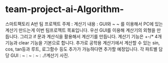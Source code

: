# team-project-ai-Algorithm-
스마트팩토리 A반 팀 프로젝트
주제 : 계산기
내용 : GUI와 ~  ~ 를 이용해서 PC에 있는 계산기 만드는게 이번 팀프로젝트 목표입니다.
      우선 GUI를 이용해 계산기의 외형을 만듭니다.
      그리고 if 문과 계산식을 활용해서 계산기를 만듭니다.
      계산기 기능은 +-/* 4개 기능과 clear 기능을 기본으로 합니다.
      추가로 공학용 계산기에서 계산할 수 있는 sin, cos, tan등과
      루트, 로그함수 등도 추가가 가능하다면 추가할 예정입니다.
각 파트별 담당
GUI : 
~ : 
~ : 
~ : 
./!계산기 사진.
